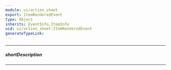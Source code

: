 ```yaml
---
module: ui/action_sheet
export: ItemRenderedEvent
type: Object
inherits: EventInfo,ItemInfo
uid: ui/action_sheet:ItemRenderedEvent
generateTypeLink: 
---
```

---
##### shortDescription
<!-- Description goes here -->

---
<!-- Description goes here -->